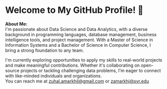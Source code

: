 # Welcome to My GitHub Profile! 👋

**About Me:**
<br>
I'm passionate about Data Science and Data Analytics, with a diverse background in programming languages, database management, business intelligence tools, and project management. With a Master of Science in Information Systems and a Bachelor of Science in Computer Science, I bring a strong foundation to any team.

I'm currently exploring opportunities to apply my skills to real-world projects and make meaningful contributions. Whether it's collaborating on open-source projects or tackling challenging data problems, I'm eager to connect with like-minded individuals and organizations.
<br>
You can reach me at zuhal.amarkhil@gmail.com or zamarkhi@syr.edu

